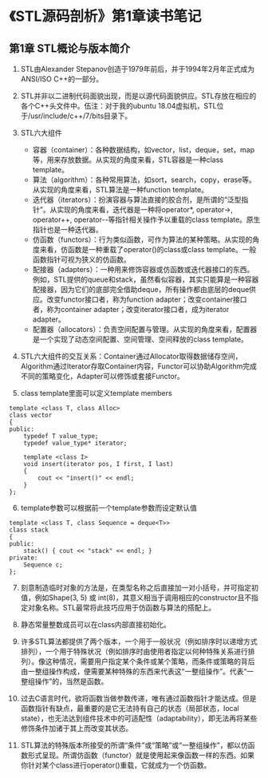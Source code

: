 # 《STL源码剖析》第1章读书笔记

## 第1章 STL概论与版本简介

1. STL由Alexander Stepanov创造于1979年前后，并于1994年2月年正式成为ANSI/ISO C++的一部分。

2. STL并非以二进制代码面貌出现，而是以源代码面貌供应。STL存放在相应的各个C++头文件中。伍注：对于我的ubuntu 18.04虚拟机，STL位于/usr/include/c++/7/bits目录下。

3. STL六大组件
    - 容器（container）：各种数据结构，如vector，list，deque，set，map等，用来存放数据。从实现的角度来看，STL容器是一种class template。
    - 算法（algorithm）：各种常用算法，如sort，search，copy，erase等。从实现的角度来看，STL算法是一种function template。
    - 迭代器（iterators）：扮演容器与算法直接的胶合剂，是所谓的“泛型指针”。从实现的角度来看，迭代器是一种将operator\*, operator->, operator++, operator--等指针相关操作予以重载的class template。原生指针也是一种迭代器。
    - 仿函数（functors）：行为类似函数，可作为算法的某种策略。从实现的角度来看，仿函数是一种重载了operator()的class或class template。一般函数指针可视为狭义的仿函数。
    - 配接器（adapters）：一种用来修饰容器或仿函数或迭代器接口的东西。例如，STL提供的queue和stack，虽然看似容器，其实只能算是一种容器配接器，因为它们的底部完全借助deque，所有操作都由底层的deque供应。改变functor接口者，称为function adapter；改变container接口者，称为container adapter；改变iterator接口者，成为iterator adapter。
    - 配置器（allocators）：负责空间配置与管理。从实现的角度来看，配置器是一个实现了动态空间配置、空间管理、空间释放的class template。

4. STL六大组件的交互关系：Container通过Allocator取得数据储存空间，Algorithm通过Iterator存取Container内容，Functor可以协助Algorithm完成不同的策略变化，Adapter可以修饰或套接Functor。

5. class template里面可以定义template members
```
template <class T, class Alloc>
class vector
{
public:
    typedef T value_type;
    typedef value_type* iterator;

    template <class I>
    void insert(iterator pos, I first, I last)
    {
        cout << "insert()" << endl;
    }
};
```

6. template参数可以根据前一个template参数而设定默认值
```
template <class T, class Sequence = deque<T>>
class stack
{
public:
    stack() { cout << "stack" << endl; }
private:
    Sequence c;
};
```

7. 刻意制造临时对象的方法是，在类型名称之后直接加一对小括号，并可指定初值，例如Shape(3, 5) 或 int(8)，其意义相当于调用相应的constructor且不指定对象名称。STL最常将此技巧应用于仿函数与算法的搭配上。

8. 静态常量整数成员可以在class内部直接初始化。

9. 许多STL算法都提供了两个版本，一个用于一般状况（例如排序时以递增方式排列），一个用于特殊状况（例如排序时由使用者指定以何种特殊关系进行排列）。像这种情况，需要用户指定某个条件或某个策略，而条件或策略的背后由一整组操作构成，便需要某种特殊的东西来代表这“一整组操作”。代表“一整组操作”的，当然是函数。

10. 过去C语言时代，欲将函数当做参数传递，唯有通过函数指针才能达成。但是函数指针有缺点，最重要的是它无法持有自己的状态（局部状态，local state），也无法达到组件技术中的可适配性（adaptability），即无法再将某些修饰条件加诸于其上而改变其状态。

11. STL算法的特殊版本所接受的所谓“条件”或“策略”或“一整组操作”，都以仿函数形式呈现。所谓仿函数（functor）就是使用起来像函数一样的东西。如果你针对某个class进行operator()重载，它就成为一个仿函数。
